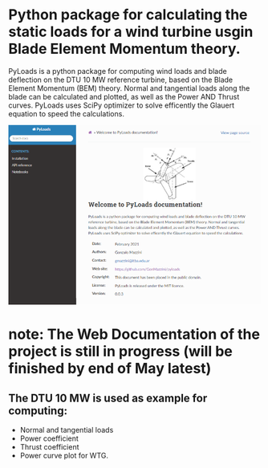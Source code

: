 # Python package for calculating the static loads for a wind turbine usgin Blade Element Momentum theory. 


PyLoads is a python package for computing wind loads and blade deflection on the DTU 10 MW reference turbine, based on the Blade Element Momentum (BEM) theory. Normal and tangential loads along the blade can be calculated and plotted, as well as the Power AND Thrust curves. PyLoads uses SciPy optimizer to solve efficently the Glauert equation to speed the calculations.

![alt text](docs/notebooks/PyLoadsSCREEN.png)
# note: The Web Documentation of the project is still in progress (will be finished by end of May latest)

## The DTU 10 MW is used as example for computing:
- Normal and tangential loads
- Power coefficient
- Thrust coefficient
- Power curve plot for WTG.


